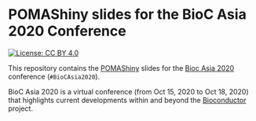 
# POMAShiny slides for the BioC Asia 2020 Conference

[![License: CC BY 4.0](https://img.shields.io/badge/License-CC%20BY%204.0-lightgrey.svg)](https://creativecommons.org/licenses/by/4.0/)

This repository contains the [POMAShiny](https://github.com/pcastellanoescuder/POMAShiny) slides for the [Bioc Asia 2020](https://biocasia2020.bioconductor.org) conference (`#BioCAsia2020`).        

BioC Asia 2020 is a virtual conference (from Oct 15, 2020 to Oct 18, 2020) that highlights current developments within and beyond the [Bioconductor](https://www.bioconductor.org) project.      
